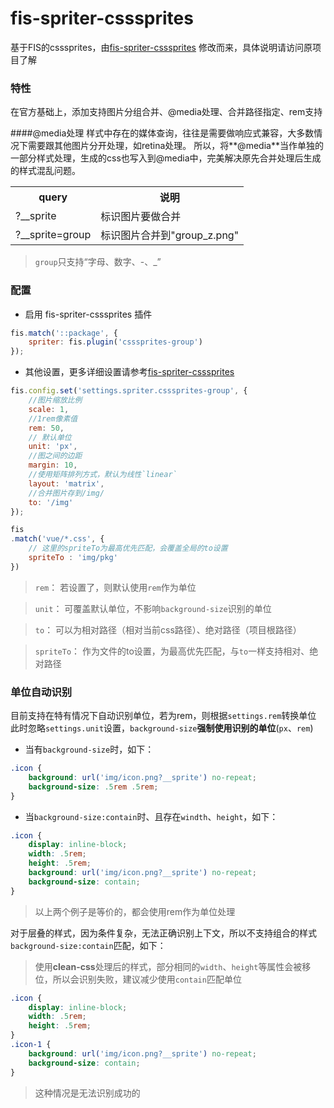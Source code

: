# fis-spriter-csssprites

基于FIS的csssprites，由[fis-spriter-csssprites](https://github.com/fex-team/fis-spriter-csssprites) 修改而来，具体说明请访问原项目了解

### 特性
在官方基础上，添加支持图片分组合并、@media处理、合并路径指定、rem支持

####@media处理
样式中存在的媒体查询，往往是需要做响应式兼容，大多数情况下需要跟其他图片分开处理，如retina处理。
所以，将**@media**当作单独的一部分样式处理，生成的css也写入到@media中，完美解决原先合并处理后生成的样式混乱问题。

<table>
    <tr>
        <th>query</th>
        <th>说明</th>
    </tr>
    <tr>
        <td>?__sprite</td>
        <td>标识图片要做合并</td>
    </tr>
    <tr>
        <td>?__sprite=group</td>
        <td>标识图片合并到"group_z.png"</td>
    </tr>
</table>

> `group`只支持“字母、数字、-、_”

### 配置

* 启用 fis-spriter-csssprites 插件

```javascript
fis.match('::package', {
    spriter: fis.plugin('csssprites-group')
});
```

* 其他设置，更多详细设置请参考[fis-spriter-csssprites](https://github.com/fex-team/fis-spriter-csssprites)

```javascript
fis.config.set('settings.spriter.csssprites-group', {
    //图片缩放比例
    scale: 1,
    //1rem像素值
    rem: 50,
    // 默认单位
    unit: 'px',
    //图之间的边距
    margin: 10,
    //使用矩阵排列方式，默认为线性`linear`
    layout: 'matrix',
    //合并图片存到/img/
    to: '/img'
});

fis
.match('vue/*.css', {
    // 这里的spriteTo为最高优先匹配，会覆盖全局的to设置
    spriteTo : 'img/pkg'
})
```

> `rem`： 若设置了，则默认使用`rem`作为单位

> `unit`： 可覆盖默认单位，不影响`background-size`识别的单位

> `to`： 可以为相对路径（相对当前css路径）、绝对路径（项目根路径）

> `spriteTo`： 作为文件的to设置，为最高优先匹配，与`to`一样支持相对、绝对路径


### 单位自动识别
目前支持在特有情况下自动识别单位，若为rem，则根据`settings.rem`转换单位
此时忽略`settings.unit`设置，`background-size`**强制使用识别的单位**(`px`、`rem`)

* 当有`background-size`时，如下：

```css
.icon {
    background: url('img/icon.png?__sprite') no-repeat;
    background-size: .5rem .5rem;
}
```

* 当`background-size:contain`时、且存在`windth`、`height`，如下：

```css
.icon {
    display: inline-block;
    width: .5rem;
    height: .5rem;
    background: url('img/icon.png?__sprite') no-repeat;
    background-size: contain;
}
```

> 以上两个例子是等价的，都会使用rem作为单位处理

对于层叠的样式，因为条件复杂，无法正确识别上下文，所以不支持组合的样式`background-size:contain`匹配，如下：

> 使用**clean-css**处理后的样式，部分相同的`width`、`height`等属性会被移位，所以会识别失败，建议减少使用`contain`匹配单位

```css
.icon {
    display: inline-block;
    width: .5rem;
    height: .5rem;
}
.icon-1 {
    background: url('img/icon.png?__sprite') no-repeat;
    background-size: contain;
}
```
> 这种情况是无法识别成功的
